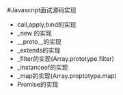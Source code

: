 #Javascript面试源码实现

- call,apply,bind的实现
- _new 的实现
- __proto__的实现
- _extends的实现
- _filter的实现(Array.prototype.filter)
- _instanceof的实现
- _map的实现(Array.proptotype.map)
- Promise的实现